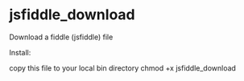 # jsfiddle_download
Download a fiddle (jsfiddle) file

Install:

copy this file to your local bin directory
chmod +x jsfiddle_download

